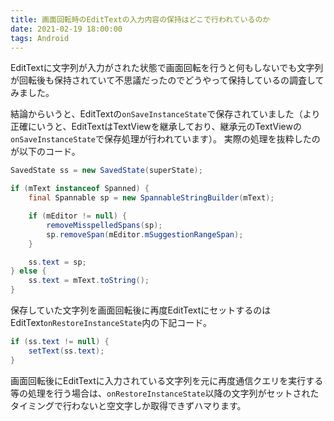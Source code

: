 ```yaml
---
title: 画面回転時のEditTextの入力内容の保持はどこで行われているのか
date: 2021-02-19 18:00:00
tags: Android
---
```


EditTextに文字列が入力がされた状態で画面回転を行うと何もしないでも文字列が回転後も保持されていて不思議だったのでどうやって保持しているの調査してみました。

結論からいうと、EditTextの`onSaveInstanceState`で保存されていました（より正確にいうと、EditTextはTextViewを継承しており、継承元のTextViewの`onSaveInstanceState`で保存処理が行われています）。
実際の処理を抜粋したのが以下のコード。

```java
SavedState ss = new SavedState(superState);

if (mText instanceof Spanned) {
    final Spannable sp = new SpannableStringBuilder(mText);

    if (mEditor != null) {
        removeMisspelledSpans(sp);
        sp.removeSpan(mEditor.mSuggestionRangeSpan);
    }

    ss.text = sp;
} else {
    ss.text = mText.toString();
}
```

保存していた文字列を画面回転後に再度EditTextにセットするのはEditText`onRestoreInstanceState`内の下記コード。
```java
if (ss.text != null) {
    setText(ss.text);
}
```

画面回転後にEditTextに入力されている文字列を元に再度通信クエリを実行する等の処理を行う場合は、`onRestoreInstanceState`以降の文字列がセットされたタイミングで行わないと空文字しか取得できずハマります。